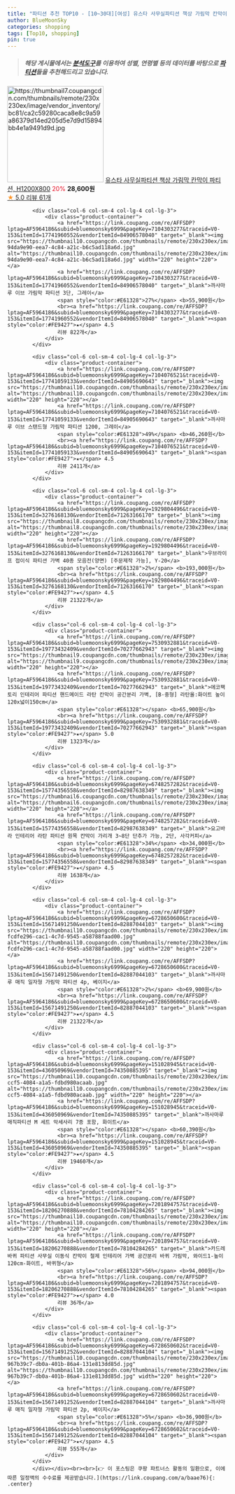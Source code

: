 ```yaml
---
title: "파티션 추천 TOP10 - [10~30대][여성] 유스타 사무실파티션 책상 가림막 칸막이 파티션, H1200X800"
author: BlueMoonSky
categories: shopping
tags: [Top10, shopping]
pin: true
---
```


> ##### 해당 게시물에서는 [**분석도구**](https://itemscout.io/)를 이용하여 **성별**, **연령별** 등의 데이터를 바탕으로 [**파티션**](https://link.coupang.com/a/baae76)들을 추천해드리고 있습니다.
<div class="container"><div class="row">
            <div class="col-6 col-sm-4 col-lg-4 col-lg-3">
                <div class="product-container">
                    <a href="https://link.coupang.com/re/AFFSDP?lptag=AF5964186&subid=bluemoonsky6999&pageKey=289944362&traceid=V0-153&itemId=917718164&vendorItemId=5287631172" target="_blank"><img src="https://thumbnail7.coupangcdn.com/thumbnails/remote/230x230ex/image/vendor_inventory/bc81/ca2c59280caca8e8c9a59a86379d14ed205d5e7d9d15894bb4e1a9491d9d.jpg" alt="https://thumbnail7.coupangcdn.com/thumbnails/remote/230x230ex/image/vendor_inventory/bc81/ca2c59280caca8e8c9a59a86379d14ed205d5e7d9d15894bb4e1a9491d9d.jpg" width="220" height="220"></a>
                    <a href="https://link.coupang.com/re/AFFSDP?lptag=AF5964186&subid=bluemoonsky6999&pageKey=289944362&traceid=V0-153&itemId=917718164&vendorItemId=5287631172" target="_blank">유스타 사무실파티션 책상 가림막 칸막이 파티션, H1200X800</a>
                    <span style="color:#E61328">20%</span> <b>28,600원</b>
                    <br><a href="https://link.coupang.com/re/AFFSDP?lptag=AF5964186&subid=bluemoonsky6999&pageKey=289944362&traceid=V0-153&itemId=917718164&vendorItemId=5287631172" target="_blank"><span style="color:#FE9427">★</span> 5.0
                    리뷰 61개</a>
                </div>
            </div>
            
            <div class="col-6 col-sm-4 col-lg-4 col-lg-3">
                <div class="product-container">
                    <a href="https://link.coupang.com/re/AFFSDP?lptag=AF5964186&subid=bluemoonsky6999&pageKey=7104303277&traceid=V0-153&itemId=17741960552&vendorItemId=84906578040" target="_blank"><img src="https://thumbnail10.coupangcdn.com/thumbnails/remote/230x230ex/image/retail/images/2972575048750334-94da9e90-eea7-4c84-a21c-b6c5ad118a6d.jpg" alt="https://thumbnail10.coupangcdn.com/thumbnails/remote/230x230ex/image/retail/images/2972575048750334-94da9e90-eea7-4c84-a21c-b6c5ad118a6d.jpg" width="220" height="220"></a>
                    <a href="https://link.coupang.com/re/AFFSDP?lptag=AF5964186&subid=bluemoonsky6999&pageKey=7104303277&traceid=V0-153&itemId=17741960552&vendorItemId=84906578040" target="_blank">까사마루 이브 가림막 파티션 3단, 그레이</a>
                    <span style="color:#E61328">27%</span> <b>55,900원</b>
                    <br><a href="https://link.coupang.com/re/AFFSDP?lptag=AF5964186&subid=bluemoonsky6999&pageKey=7104303277&traceid=V0-153&itemId=17741960552&vendorItemId=84906578040" target="_blank"><span style="color:#FE9427">★</span> 4.5
                    리뷰 822개</a>
                </div>
            </div>
            
            <div class="col-6 col-sm-4 col-lg-4 col-lg-3">
                <div class="product-container">
                    <a href="https://link.coupang.com/re/AFFSDP?lptag=AF5964186&subid=bluemoonsky6999&pageKey=7104076521&traceid=V0-153&itemId=17741059133&vendorItemId=84905690643" target="_blank"><img src="https://thumbnail10.coupangcdn.com/thumbnails/remote/230x230ex/image/rs_quotation_api/ph2kkxyt/e9647e58fb574945936b17a5f76cbaa1.jpg" alt="https://thumbnail10.coupangcdn.com/thumbnails/remote/230x230ex/image/rs_quotation_api/ph2kkxyt/e9647e58fb574945936b17a5f76cbaa1.jpg" width="220" height="220"></a>
                    <a href="https://link.coupang.com/re/AFFSDP?lptag=AF5964186&subid=bluemoonsky6999&pageKey=7104076521&traceid=V0-153&itemId=17741059133&vendorItemId=84905690643" target="_blank">까사마루 이브 스탠드형 가림막 파티션 1200, 그레이</a>
                    <span style="color:#E61328">49%</span> <b>46,260원</b>
                    <br><a href="https://link.coupang.com/re/AFFSDP?lptag=AF5964186&subid=bluemoonsky6999&pageKey=7104076521&traceid=V0-153&itemId=17741059133&vendorItemId=84905690643" target="_blank"><span style="color:#FE9427">★</span> 4.5
                    리뷰 2411개</a>
                </div>
            </div>
            
            <div class="col-6 col-sm-4 col-lg-4 col-lg-3">
                <div class="product-container">
                    <a href="https://link.coupang.com/re/AFFSDP?lptag=AF5964186&subid=bluemoonsky6999&pageKey=1929804496&traceid=V0-153&itemId=3276168130&vendorItemId=71263166170" target="_blank"><img src="https://thumbnail8.coupangcdn.com/thumbnails/remote/230x230ex/image/vendor_inventory/1151/924f4fd43dbeb9d5acf5a510808a6e38b9d2fe05dcb3dd6dbe82369bc2b0.jpg" alt="https://thumbnail8.coupangcdn.com/thumbnails/remote/230x230ex/image/vendor_inventory/1151/924f4fd43dbeb9d5acf5a510808a6e38b9d2fe05dcb3dd6dbe82369bc2b0.jpg" width="220" height="220"></a>
                    <a href="https://link.coupang.com/re/AFFSDP?lptag=AF5964186&subid=bluemoonsky6999&pageKey=1929804496&traceid=V0-153&itemId=3276168130&vendorItemId=71263166170" target="_blank">우브라이프 접이식 파티션 가벽 40종 모음전(양면) [주문제작 가능], Y-20</a>
                    <span style="color:#E61328">2%</span> <b>193,000원</b>
                    <br><a href="https://link.coupang.com/re/AFFSDP?lptag=AF5964186&subid=bluemoonsky6999&pageKey=1929804496&traceid=V0-153&itemId=3276168130&vendorItemId=71263166170" target="_blank"><span style="color:#FE9427">★</span> 4.5
                    리뷰 21322개</a>
                </div>
            </div>
            
            <div class="col-6 col-sm-4 col-lg-4 col-lg-3">
                <div class="product-container">
                    <a href="https://link.coupang.com/re/AFFSDP?lptag=AF5964186&subid=bluemoonsky6999&pageKey=7530932881&traceid=V0-153&itemId=19773432409&vendorItemId=70277662943" target="_blank"><img src="https://thumbnail9.coupangcdn.com/thumbnails/remote/230x230ex/image/vendor_inventory/17f7/3277bd9bfe1a1c677a49d8c67a6ab2fad439d594ef1d386089da05fdae47.jpg" alt="https://thumbnail9.coupangcdn.com/thumbnails/remote/230x230ex/image/vendor_inventory/17f7/3277bd9bfe1a1c677a49d8c67a6ab2fad439d594ef1d386089da05fdae47.jpg" width="220" height="220"></a>
                    <a href="https://link.coupang.com/re/AFFSDP?lptag=AF5964186&subid=bluemoonsky6999&pageKey=7530932881&traceid=V0-153&itemId=19773432409&vendorItemId=70277662943" target="_blank">에코팩토리 인테리어 파티션 핸드메이드 라탄 칸막이 공간분리 가벽, [B-중형] 라탄올:화이트 높이120x넓이150cm</a>
                    <span style="color:#E61328"></span> <b>65,900원</b>
                    <br><a href="https://link.coupang.com/re/AFFSDP?lptag=AF5964186&subid=bluemoonsky6999&pageKey=7530932881&traceid=V0-153&itemId=19773432409&vendorItemId=70277662943" target="_blank"><span style="color:#FE9427">★</span> 5.0
                    리뷰 1323개</a>
                </div>
            </div>
            
            <div class="col-6 col-sm-4 col-lg-4 col-lg-3">
                <div class="product-container">
                    <a href="https://link.coupang.com/re/AFFSDP?lptag=AF5964186&subid=bluemoonsky6999&pageKey=6748257282&traceid=V0-153&itemId=15774356558&vendorItemId=82987638349" target="_blank"><img src="https://thumbnail6.coupangcdn.com/thumbnails/remote/230x230ex/image/vendor_inventory/a477/77407785febed8f209ce246c7fee08ab53273517025fdfff4f0d8c8143cb.jpg" alt="https://thumbnail6.coupangcdn.com/thumbnails/remote/230x230ex/image/vendor_inventory/a477/77407785febed8f209ce246c7fee08ab53273517025fdfff4f0d8c8143cb.jpg" width="220" height="220"></a>
                    <a href="https://link.coupang.com/re/AFFSDP?lptag=AF5964186&subid=bluemoonsky6999&pageKey=6748257282&traceid=V0-153&itemId=15774356558&vendorItemId=82987638349" target="_blank">요고바라 인테리어 라탄 파티션 원목 칸막이 가리개 3~8단 단추가 가능, 2단, 사각커피</a>
                    <span style="color:#E61328">34%</span> <b>34,000원</b>
                    <br><a href="https://link.coupang.com/re/AFFSDP?lptag=AF5964186&subid=bluemoonsky6999&pageKey=6748257282&traceid=V0-153&itemId=15774356558&vendorItemId=82987638349" target="_blank"><span style="color:#FE9427">★</span> 4.5
                    리뷰 1638개</a>
                </div>
            </div>
            
            <div class="col-6 col-sm-4 col-lg-4 col-lg-3">
                <div class="product-container">
                    <a href="https://link.coupang.com/re/AFFSDP?lptag=AF5964186&subid=bluemoonsky6999&pageKey=6728650600&traceid=V0-153&itemId=15671491250&vendorItemId=82887044103" target="_blank"><img src="https://thumbnail10.coupangcdn.com/thumbnails/remote/230x230ex/image/retail/images/7980161784899770-fcdfe296-cac1-4c7d-9545-a58788faad00.jpg" alt="https://thumbnail10.coupangcdn.com/thumbnails/remote/230x230ex/image/retail/images/7980161784899770-fcdfe296-cac1-4c7d-9545-a58788faad00.jpg" width="220" height="220"></a>
                    <a href="https://link.coupang.com/re/AFFSDP?lptag=AF5964186&subid=bluemoonsky6999&pageKey=6728650600&traceid=V0-153&itemId=15671491250&vendorItemId=82887044103" target="_blank">까사마루 매직 일자형 가림막 파티션 4p, 베이지</a>
                    <span style="color:#E61328">2%</span> <b>69,900원</b>
                    <br><a href="https://link.coupang.com/re/AFFSDP?lptag=AF5964186&subid=bluemoonsky6999&pageKey=6728650600&traceid=V0-153&itemId=15671491250&vendorItemId=82887044103" target="_blank"><span style="color:#FE9427">★</span> 4.5
                    리뷰 21322개</a>
                </div>
            </div>
            
            <div class="col-6 col-sm-4 col-lg-4 col-lg-3">
                <div class="product-container">
                    <a href="https://link.coupang.com/re/AFFSDP?lptag=AF5964186&subid=bluemoonsky6999&pageKey=151028945&traceid=V0-153&itemId=436050969&vendorItemId=74350885395" target="_blank"><img src="https://thumbnail10.coupangcdn.com/thumbnails/remote/230x230ex/image/product/image/vendoritem/2018/11/26/4077472361/b0eb5920-ccf5-4084-a1a5-fdbd980acaab.jpg" alt="https://thumbnail10.coupangcdn.com/thumbnails/remote/230x230ex/image/product/image/vendoritem/2018/11/26/4077472361/b0eb5920-ccf5-4084-a1a5-fdbd980acaab.jpg" width="220" height="220"></a>
                    <a href="https://link.coupang.com/re/AFFSDP?lptag=AF5964186&subid=bluemoonsky6999&pageKey=151028945&traceid=V0-153&itemId=436050969&vendorItemId=74350885395" target="_blank">까사마루 매직파티션 M 세트 악세사리 7종 포함, 화이트</a>
                    <span style="color:#E61328"></span> <b>60,390원</b>
                    <br><a href="https://link.coupang.com/re/AFFSDP?lptag=AF5964186&subid=bluemoonsky6999&pageKey=151028945&traceid=V0-153&itemId=436050969&vendorItemId=74350885395" target="_blank"><span style="color:#FE9427">★</span> 4.5
                    리뷰 19460개</a>
                </div>
            </div>
            
            <div class="col-6 col-sm-4 col-lg-4 col-lg-3">
                <div class="product-container">
                    <a href="https://link.coupang.com/re/AFFSDP?lptag=AF5964186&subid=bluemoonsky6999&pageKey=7201894757&traceid=V0-153&itemId=18206270888&vendorItemId=78104284265" target="_blank"><img src="https://thumbnail10.coupangcdn.com/thumbnails/remote/230x230ex/image/vendor_inventory/93d9/c5faba8432f874f3db3c3f065fefcf7ba4d05f5bbc8a00590752c7d1367e.jpg" alt="https://thumbnail10.coupangcdn.com/thumbnails/remote/230x230ex/image/vendor_inventory/93d9/c5faba8432f874f3db3c3f065fefcf7ba4d05f5bbc8a00590752c7d1367e.jpg" width="220" height="220"></a>
                    <a href="https://link.coupang.com/re/AFFSDP?lptag=AF5964186&subid=bluemoonsky6999&pageKey=7201894757&traceid=V0-153&itemId=18206270888&vendorItemId=78104284265" target="_blank">카드레 바퀴 파티션 사무실 이동식 칸막이 철제 인테리어 가벽 공간분리 바퀴 가림막, 와이드1-높이120cm-화이트, 바퀴형</a>
                    <span style="color:#E61328">56%</span> <b>94,000원</b>
                    <br><a href="https://link.coupang.com/re/AFFSDP?lptag=AF5964186&subid=bluemoonsky6999&pageKey=7201894757&traceid=V0-153&itemId=18206270888&vendorItemId=78104284265" target="_blank"><span style="color:#FE9427">★</span> 4.0
                    리뷰 36개</a>
                </div>
            </div>
            
            <div class="col-6 col-sm-4 col-lg-4 col-lg-3">
                <div class="product-container">
                    <a href="https://link.coupang.com/re/AFFSDP?lptag=AF5964186&subid=bluemoonsky6999&pageKey=6728650602&traceid=V0-153&itemId=15671491252&vendorItemId=82887044104" target="_blank"><img src="https://thumbnail10.coupangcdn.com/thumbnails/remote/230x230ex/image/retail/images/7980783887295818-967b39c7-db0a-401b-86a4-131e813dd85d.jpg" alt="https://thumbnail10.coupangcdn.com/thumbnails/remote/230x230ex/image/retail/images/7980783887295818-967b39c7-db0a-401b-86a4-131e813dd85d.jpg" width="220" height="220"></a>
                    <a href="https://link.coupang.com/re/AFFSDP?lptag=AF5964186&subid=bluemoonsky6999&pageKey=6728650602&traceid=V0-153&itemId=15671491252&vendorItemId=82887044104" target="_blank">까사마루 매직 일자형 가림막 파티션 2p, 베이지</a>
                    <span style="color:#E61328">5%</span> <b>36,900원</b>
                    <br><a href="https://link.coupang.com/re/AFFSDP?lptag=AF5964186&subid=bluemoonsky6999&pageKey=6728650602&traceid=V0-153&itemId=15671491252&vendorItemId=82887044104" target="_blank"><span style="color:#FE9427">★</span> 4.5
                    리뷰 555개</a>
                </div>
            </div>
            </div></div><br><br>[👉 이 포스팅은 쿠팡 파트너스 활동의 일환으로, 이에 따른 일정액의 수수료를 제공받습니다.](https://link.coupang.com/a/baae76){: .center}